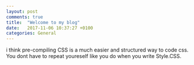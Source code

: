 ```yaml
---
layout: post
comments: true
title:  "Welcome to my blog"
date:   2017-11-06 10:37:27 +0100
categories: General
---
```


i think pre-compiling CSS is a much easier and structured way to code css. You dont have to repeat youreself like you do when you write Style.CSS. 